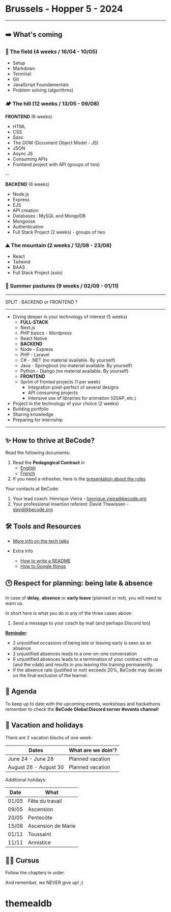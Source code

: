 # Brussels - Hopper 5 - 2024

---

## ➡️ What's coming

### 🌱 The field (4 weeks / 16/04 - 10/05)

- Setup
- Markdown
- Terminal
- Git
- JavaScript Foundamentals
- Problem solving (algorithms)

### 🏕️ The hill (12 weeks / 13/05 - 09/08)

**FRONTEND** (6 weeks)

- HTML
- CSS
- Sass
- The DOM (Document Object Model - JS)
- JSON
- Async JS
- Consuming APIs
- Frontend project with API (groups of two)

--

**BACKEND** (6 weeks)

- Node.js
- Express
- EJS
- API creation
- Databases : MySQL and MongoDB
- Mongoose
- Authentication
- Full Stack Project (2 weeks) - groups of two

### ⛰️ The mountain (2 weeks / 12/08 - 23/08)

- React
- Tailwind
- BAAS
- Full Stack Project (solo)

### 🚠 Summer pastures (9 weeks / 02/09 - 01/11)

---

SPLIT : BACKEND or FRONTEND ?

---

- Diving deeper in your technology of interest (5 weeks)
  - **FULL-STACK**
  - Next.js
  - PHP basics - Wordpress
  - React Native
  - **BACKEND**
  - Node - Express
  - PHP - Laravel
  - C# - .NET (no material available. By yourself)
  - Java - Springboot (no material available. By yourself)
  - Python - Django (no material available. By yourself)
  - **FRONTEND**
  - Sprint of fronted projects (1 per week)
    - Integration pixel-perfect of several designs
    - API consuming projects
    - Intensive use of librairies for animation (GSAP, etc.)
- Project in the technology of your choice (2 weeks)
- Building portfolio
- Sharing knowledge
- Preparing for internship

---

## ✨ How to thrive at BeCode?

Read the following documents:

1. Read the **Pedagogical Contract** in
   - [English](https://github.com/becodeorg/BeCode/blob/master/educationalcontract.md)
   - [French](https://github.com/becodeorg/BeCode/blob/master/contratpedagogique.md)
2. If you need a refresher, here is the [presentation about the rules](https://docs.google.com/presentation/d/1dSlGc3K-Z4TC368QHeqxaPgA3K_z99P-/edit?usp=sharing&ouid=108332149586002795282&rtpof=true&sd=true)

Your contacts at BeCode:

1. Your lead coach: Henrique Vieira - [henrique.vieira@becode.org]()
2. Your professional insertion referent: David Thewissen - [david@becode.org]()

## 🛠️ Tools and Resources

- [More info on the tech talks](./Extra-Info/Tech-Talks.md)

- Extra Info
  - [How to write a README](./Extra-Info/Writing-A-Good-Readme.md)
  - [How to Google things](./Extra-Info/How-To-Master-Google.md)

## 🕑 Respect for planning: being late & absence

In case of **delay**, **absence** or **early leave** (planned or not), you will need to warn us.

In short here is what you do in any of the three cases above:

1. Send a message to your coach by mail (and perhaps Discord too)

**[Reminder](https://github.com/becodeorg/BeCode/blob/master/educationalcontract.md#sanctions)**:

- 2 unjustified occasions of being late or leaving early is seen as an absence
- 2 unjustified absences leads to a one-on-one conversation
- 6 unjustified absences leads to a termination of your contract with us {and the vdab} and results in you leaving this training permanently.
- If the absence rate (justified or not) exceeds 20%, BeCode may decide on the final exclusion of the learner.

## 📅 Agenda

To keep up to date with the upcoming events, workshops and hackathons remember to check the **BeCode Global Discord server #events channel**!

## 🌴 Vacation and holidays

There are 2 vacation blocks of one week:

| Dates                 | What are we doin'? |
| --------------------- | ------------------ |
| June 24 - June 28     | Planned vacation   |
| August 26 - August 30 | Planned vacation   |

Additional holidays:

| Date  | What               |
| ----- | ------------------ |
| 01/05 | Fête du travail    |
| 09/05 | Ascension          |
| 20/05 | Pentecôte          |
| 15/08 | Ascension de Marie |
| 01/11 | Toussaint          |
| 11/11 | Armistice          |

## 👩‍🎓 Cursus

Follow the chapters in order.

And remember, we NEVER give up! ;)
# themealdb
